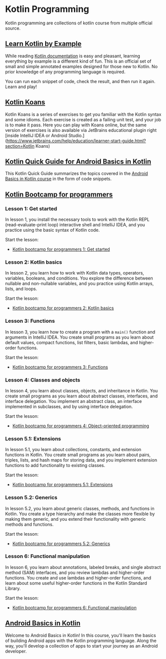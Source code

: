 # Kotlin Programming

Kotlin programming are collections of kotlin course from multiple official source.

## [**Learn Kotlin by Example**](https://play.kotlinlang.org/byExample/overview)

While reading [Kotlin documentation](https://kotlinlang.org/docs/reference/basic-syntax.html) is easy and pleasant, learning everything by example is a different kind of fun. This is an official set of small and simple annotated examples designed for those new to Kotlin. No prior knowledge of any programming language is required.

You can run each snippet of code, check the result, and then run it again. Learn and play!

## [**Kotlin Koans**](https://play.kotlinlang.org/koans/overview)

Kotlin Koans is a series of exercises to get you familiar with the Kotlin syntax and some idioms. Each exercise is created as a failing unit test, and your job is to make it pass. Here you can play with Koans online, but the same version of exercises is also available via JetBrains educational plugin right [inside IntelliJ IDEA or Android Studio.](https://www.jetbrains.com/help/education/learner-start-guide.html?section=Kotlin Koans)

## [Kotlin Quick Guide for Android Basics in Kotlin](https://developer.android.com/courses/android-basics-kotlin/kotlin-quick-guide)

This Kotlin Quick Guide summarizes the topics covered in the [Android Basics in Kotlin course](https://developer.android.com/courses/android-basics-kotlin/course) in the form of code snippets.

## [Kotlin Bootcamp for programmers](https://developer.android.com/codelabs/kotlin-bootcamp-welcome)

### **Lesson 1: Get started**

In lesson 1, you install the necessary tools to work with the Kotlin REPL (read-evaluate-print loop) interactive shell and IntelliJ IDEA, and you practice using the basic syntax of Kotlin code.

Start the lesson:

- [Kotlin bootcamp for programmers 1: Get started](https://developer.android.com/codelabs/kotlin-bootcamp-introduction/)

### Lesson 2: Kotlin basics

In lesson 2, you learn how to work with Kotlin data types, operators, variables, booleans, and conditions. You explore the difference between nullable and non-nullable variables, and you practice using Kotlin arrays, lists, and loops.

Start the lesson:

- [Kotlin bootcamp for programmers 2: Kotlin basics](https://developer.android.com/codelabs/kotlin-bootcamp-basics/)

### **Lesson 3: Functions**

In lesson 3, you learn how to create a program with a `main()` function and arguments in IntelliJ IDEA. You create small programs as you learn about default values, compact functions, list filters, basic lambdas, and higher-order functions.

Start the lesson:

- [Kotlin bootcamp for programmers 3: Functions](https://developer.android.com/codelabs/kotlin-bootcamp-functions/)

### Lesson 4: Classes and objects

In lesson 4, you learn about classes, objects, and inheritance in Kotlin. You create small programs as you learn about abstract classes, interfaces, and interface delegation. You implement an abstract class, an interface implemented in subclasses, and by using interface delegation.

Start the lesson:

- [Kotlin bootcamp for programmers 4: Object-oriented programming](https://developer.android.com/codelabs/kotlin-bootcamp-classes/)

### Lesson 5.1: **Extensions**

In lesson 5.1, you learn about collections, constants, and extension functions in Kotlin. You create small programs as you learn about pairs, triples, lists, and hash maps for storing data, and you implement extension functions to add functionality to existing classes.

Start the lesson:

- [Kotlin bootcamp for programmers 5.1: Extensions](https://developer.android.com/codelabs/kotlin-bootcamp-extensions/)

### Lesson 5.2: **Generics**

In lesson 5.2, you learn about generic classes, methods, and functions in Kotlin. You create a type hierarchy and make the classes more flexible by making them generic, and you extend their functionality with generic methods and functions.

Start the lesson:

- [Kotlin bootcamp for programmers 5.2: Generics](https://developer.android.com/codelabs/kotlin-bootcamp-generics/)

### Lesson 6: **Functional manipulation**

In lesson 6, you learn about annotations, labeled breaks, and single abstract method (SAM) interfaces, and you review lambdas and higher-order functions. You create and use lambdas and higher-order functions, and learn about some useful higher-order functions in the Kotlin Standard Library.

Start the lesson:

- [Kotlin bootcamp for programmers 6: Functional manipulation](https://developer.android.com/codelabs/kotlin-bootcamp-sams/)

## [Android Basics in Kotlin](https://developer.android.com/courses/android-basics-kotlin/course)

Welcome to Android Basics in Kotlin! In this course, you'll learn the basics of building Android apps with the Kotlin programming language. Along the way, you'll develop a collection of apps to start your journey as an Android developer.